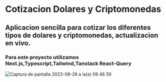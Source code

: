 

# Cotizacion Dolares y Criptomonedas

## Aplicacion sencilla para cotizar los diferentes tipos de dolares y criptomonedas, actualizacion en vivo.
### Para este proyecto utilizamos Next.js,Typescript,Tailwind,Tanstack React-Query

![Captura de pantalla 2023-08-28 a la(s) 09 46 59](https://github.com/AgusMolinaCode/Cripto-Dev/assets/105619330/a2227dcb-8acb-4e6c-97db-ff093d1ab335)
